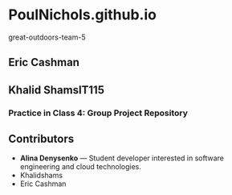 # PoulNichols.github.io
 great-outdoors-team-5
## Eric Cashman
## Khalid ShamsIT115
### Practice in Class 4: Group Project Repository

## Contributors

- **Alina Denysenko** — Student developer interested in software engineering and cloud technologies.
- Khalidshams
- Eric Cashman
